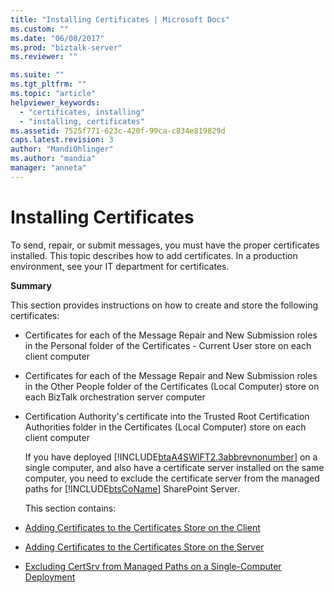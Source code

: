 ```yaml
---
title: "Installing Certificates | Microsoft Docs"
ms.custom: ""
ms.date: "06/08/2017"
ms.prod: "biztalk-server"
ms.reviewer: ""

ms.suite: ""
ms.tgt_pltfrm: ""
ms.topic: "article"
helpviewer_keywords: 
  - "certificates, installing"
  - "installing, certificates"
ms.assetid: 7525f771-623c-420f-99ca-c834e819829d
caps.latest.revision: 3
author: "MandiOhlinger"
ms.author: "mandia"
manager: "anneta"
---
```

# Installing Certificates
To send, repair, or submit messages, you must have the proper certificates installed. This topic describes how to add certificates. In a production environment, see your IT department for certificates.  

 **Summary**  

 This section provides instructions on how to create and store the following certificates:  

- Certificates for each of the Message Repair and New Submission roles in the Personal folder of the Certificates - Current User store on each client computer  

- Certificates for each of the Message Repair and New Submission roles in the Other People folder of the Certificates (Local Computer) store on each BizTalk orchestration server computer  

- Certification Authority's certificate into the Trusted Root Certification Authorities folder in the Certificates (Local Computer) store on each client computer  

  If you have deployed [!INCLUDE[btaA4SWIFT2.3abbrevnonumber](../../includes/btaa4swift2-3abbrevnonumber-md.md)] on a single computer, and also have a certificate server installed on the same computer, you need to exclude the certificate server from the managed paths for [!INCLUDE[btsCoName](../../includes/btsconame-md.md)] SharePoint Server.  

  This section contains:  

- [Adding Certificates to the Certificates Store on the Client](../../adapters-and-accelerators/accelerator-swift/adding-certificates-to-the-certificates-store-on-the-client.md)  

- [Adding Certificates to the Certificates Store on the Server](../../adapters-and-accelerators/accelerator-swift/adding-certificates-to-the-certificates-store-on-the-server.md)  

- [Excluding CertSrv from Managed Paths on a Single-Computer Deployment](../../adapters-and-accelerators/accelerator-swift/excluding-certsrv-from-managed-paths-on-a-single-computer-deployment.md)
